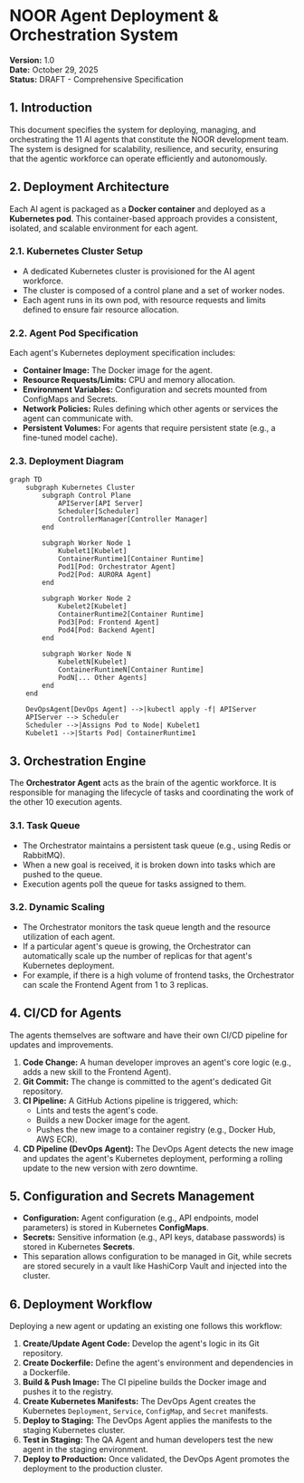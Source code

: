 # NOOR Agent Deployment & Orchestration System

**Version:** 1.0  
**Date:** October 29, 2025  
**Status:** DRAFT - Comprehensive Specification

## 1. Introduction

This document specifies the system for deploying, managing, and orchestrating the 11 AI agents that constitute the NOOR development team. The system is designed for scalability, resilience, and security, ensuring that the agentic workforce can operate efficiently and autonomously.

## 2. Deployment Architecture

Each AI agent is packaged as a **Docker container** and deployed as a **Kubernetes pod**. This container-based approach provides a consistent, isolated, and scalable environment for each agent.

### 2.1. Kubernetes Cluster Setup

- A dedicated Kubernetes cluster is provisioned for the AI agent workforce.
- The cluster is composed of a control plane and a set of worker nodes.
- Each agent runs in its own pod, with resource requests and limits defined to ensure fair resource allocation.

### 2.2. Agent Pod Specification

Each agent's Kubernetes deployment specification includes:

- **Container Image:** The Docker image for the agent.
- **Resource Requests/Limits:** CPU and memory allocation.
- **Environment Variables:** Configuration and secrets mounted from ConfigMaps and Secrets.
- **Network Policies:** Rules defining which other agents or services the agent can communicate with.
- **Persistent Volumes:** For agents that require persistent state (e.g., a fine-tuned model cache).

### 2.3. Deployment Diagram

```mermaid
graph TD
    subgraph Kubernetes Cluster
        subgraph Control Plane
            APIServer[API Server]
            Scheduler[Scheduler]
            ControllerManager[Controller Manager]
        end

        subgraph Worker Node 1
            Kubelet1[Kubelet]
            ContainerRuntime1[Container Runtime]
            Pod1[Pod: Orchestrator Agent]
            Pod2[Pod: AURORA Agent]
        end

        subgraph Worker Node 2
            Kubelet2[Kubelet]
            ContainerRuntime2[Container Runtime]
            Pod3[Pod: Frontend Agent]
            Pod4[Pod: Backend Agent]
        end

        subgraph Worker Node N
            KubeletN[Kubelet]
            ContainerRuntimeN[Container Runtime]
            PodN[... Other Agents]
        end
    end

    DevOpsAgent[DevOps Agent] -->|kubectl apply -f| APIServer
    APIServer --> Scheduler
    Scheduler -->|Assigns Pod to Node| Kubelet1
    Kubelet1 -->|Starts Pod| ContainerRuntime1
```

## 3. Orchestration Engine

The **Orchestrator Agent** acts as the brain of the agentic workforce. It is responsible for managing the lifecycle of tasks and coordinating the work of the other 10 execution agents.

### 3.1. Task Queue

- The Orchestrator maintains a persistent task queue (e.g., using Redis or RabbitMQ).
- When a new goal is received, it is broken down into tasks which are pushed to the queue.
- Execution agents poll the queue for tasks assigned to them.

### 3.2. Dynamic Scaling

- The Orchestrator monitors the task queue length and the resource utilization of each agent.
- If a particular agent's queue is growing, the Orchestrator can automatically scale up the number of replicas for that agent's Kubernetes deployment.
- For example, if there is a high volume of frontend tasks, the Orchestrator can scale the Frontend Agent from 1 to 3 replicas.

## 4. CI/CD for Agents

The agents themselves are software and have their own CI/CD pipeline for updates and improvements.

1.  **Code Change:** A human developer improves an agent's core logic (e.g., adds a new skill to the Frontend Agent).
2.  **Git Commit:** The change is committed to the agent's dedicated Git repository.
3.  **CI Pipeline:** A GitHub Actions pipeline is triggered, which:
    - Lints and tests the agent's code.
    - Builds a new Docker image for the agent.
    - Pushes the new image to a container registry (e.g., Docker Hub, AWS ECR).
4.  **CD Pipeline (DevOps Agent):** The DevOps Agent detects the new image and updates the agent's Kubernetes deployment, performing a rolling update to the new version with zero downtime.

## 5. Configuration and Secrets Management

- **Configuration:** Agent configuration (e.g., API endpoints, model parameters) is stored in Kubernetes **ConfigMaps**.
- **Secrets:** Sensitive information (e.g., API keys, database passwords) is stored in Kubernetes **Secrets**.
- This separation allows configuration to be managed in Git, while secrets are stored securely in a vault like HashiCorp Vault and injected into the cluster.

## 6. Deployment Workflow

Deploying a new agent or updating an existing one follows this workflow:

1.  **Create/Update Agent Code:** Develop the agent's logic in its Git repository.
2.  **Create Dockerfile:** Define the agent's environment and dependencies in a Dockerfile.
3.  **Build & Push Image:** The CI pipeline builds the Docker image and pushes it to the registry.
4.  **Create Kubernetes Manifests:** The DevOps Agent creates the Kubernetes `Deployment`, `Service`, `ConfigMap`, and `Secret` manifests.
5.  **Deploy to Staging:** The DevOps Agent applies the manifests to the staging Kubernetes cluster.
6.  **Test in Staging:** The QA Agent and human developers test the new agent in the staging environment.
7.  **Deploy to Production:** Once validated, the DevOps Agent promotes the deployment to the production cluster.

